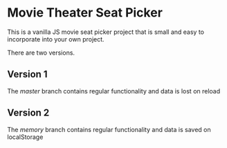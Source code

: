 # Movie Theater Seat Picker

This is a vanilla JS movie seat picker project that is small and easy to incorporate into your own project.

There are two versions.

## Version 1

The _master_ branch contains regular functionality and data is lost on reload

## Version 2

The _memory_ branch contains regular functionality and data is saved on localStorage
